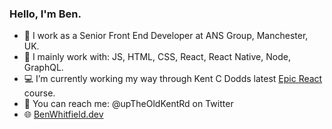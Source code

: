 ### Hello, I'm Ben.

- 🔨 I work as a Senior Front End Developer at ANS Group, Manchester, UK.
- 🧠 I mainly work with: JS, HTML, CSS, React, React Native, Node, GraphQL.
- 💻 I’m currently working my way through Kent C Dodds latest [Epic React](https://epicreact.dev/learn) course.
- 🐤 You can reach me: @upTheOldKentRd on Twitter
- 🌐 [BenWhitfield.dev](https://benwhitfield.dev)
